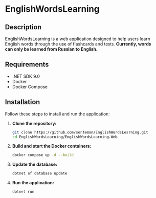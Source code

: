 # EnglishWordsLearning

## Description
EnglishWordsLearning is a web application designed to help users learn English words through the use of flashcards and tests. **Currently, words can only be learned from Russian to English.**

## Requirements
- .NET SDK 9.0
- Docker
- Docker Compose

## Installation

Follow these steps to install and run the application:

1. **Clone the repository:**
   ```bash
   git clone https://github.com/sentemon/EnglishWordsLearning.git
   cd EnglishWordsLearning/EnglishWordsLearning.Web
   ```

2. **Build and start the Docker containers:**
   ```bash
   docker compose up -d --build
   ```

3. **Update the database:**
   ```bash
   dotnet ef database update
   ```

4. **Run the application:**
   ```bash
   dotnet run
   ```